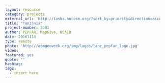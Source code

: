 ```yaml
---
layout: resource
category: projects
external_url: 'http://tasks.hotosm.org/?sort_by=priority&direction=asc&search=pepfar+tanzania'
title: "Tanzania"
project-number: 2301
author: PEPFAR, MapGive, USAID
date: 20161118
type: remote
photo: 'http://osmgeoweek.org/img/logos/tanz_pepfar_logo.jpg'
video: 
featured: yes
quote: ""
hashtag:
tags:
  - insert here
---
```

